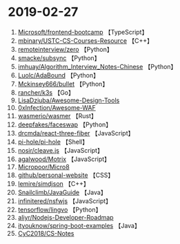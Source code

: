 # 2019-02-27

1. [Microsoft/frontend-bootcamp](https://github.com/Microsoft/frontend-bootcamp) 【TypeScript】
2. [mbinary/USTC-CS-Courses-Resource](https://github.com/mbinary/USTC-CS-Courses-Resource) 【C++】
3. [remoteinterview/zero](https://github.com/remoteinterview/zero) 【Python】
4. [smacke/subsync](https://github.com/smacke/subsync) 【Python】
5. [imhuay/Algorithm_Interview_Notes-Chinese](https://github.com/imhuay/Algorithm_Interview_Notes-Chinese) 【Python】
6. [Luolc/AdaBound](https://github.com/Luolc/AdaBound) 【Python】
7. [Mckinsey666/bullet](https://github.com/Mckinsey666/bullet) 【Python】
8. [rancher/k3s](https://github.com/rancher/k3s) 【Go】
9. [LisaDziuba/Awesome-Design-Tools](https://github.com/LisaDziuba/Awesome-Design-Tools) 
10. [0xInfection/Awesome-WAF](https://github.com/0xInfection/Awesome-WAF) 
11. [wasmerio/wasmer](https://github.com/wasmerio/wasmer) 【Rust】
12. [deepfakes/faceswap](https://github.com/deepfakes/faceswap) 【Python】
13. [drcmda/react-three-fiber](https://github.com/drcmda/react-three-fiber) 【JavaScript】
14. [pi-hole/pi-hole](https://github.com/pi-hole/pi-hole) 【Shell】
15. [nosir/cleave.js](https://github.com/nosir/cleave.js) 【JavaScript】
16. [agalwood/Motrix](https://github.com/agalwood/Motrix) 【JavaScript】
17. [Micropoor/Micro8](https://github.com/Micropoor/Micro8) 
18. [github/personal-website](https://github.com/github/personal-website) 【CSS】
19. [lemire/simdjson](https://github.com/lemire/simdjson) 【C++】
20. [Snailclimb/JavaGuide](https://github.com/Snailclimb/JavaGuide) 【Java】
21. [infinitered/nsfwjs](https://github.com/infinitered/nsfwjs) 【JavaScript】
22. [tensorflow/lingvo](https://github.com/tensorflow/lingvo) 【Python】
23. [aliyr/Nodejs-Developer-Roadmap](https://github.com/aliyr/Nodejs-Developer-Roadmap) 
24. [ityouknow/spring-boot-examples](https://github.com/ityouknow/spring-boot-examples) 【Java】
25. [CyC2018/CS-Notes](https://github.com/CyC2018/CS-Notes) 
